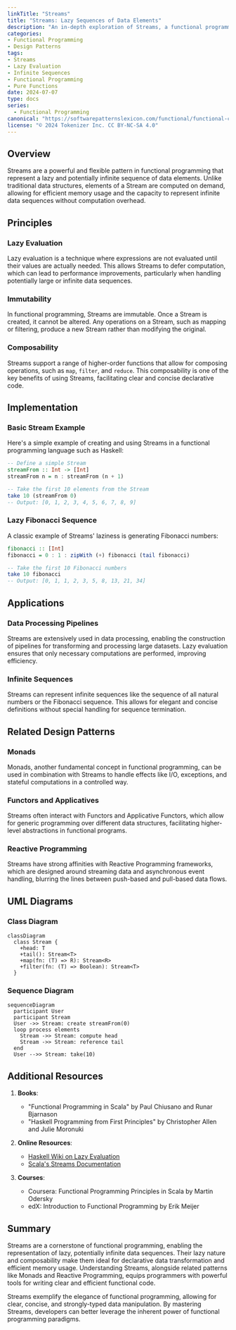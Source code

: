 ```yaml
---
linkTitle: "Streams"
title: "Streams: Lazy Sequences of Data Elements"
description: "An in-depth exploration of Streams, a functional programming design pattern that involves lazy sequences of data elements. This article covers their principles, applications, and related design patterns."
categories:
- Functional Programming
- Design Patterns
tags:
- Streams
- Lazy Evaluation
- Infinite Sequences
- Functional Programming
- Pure Functions
date: 2024-07-07
type: docs
series:
  - Functional Programming
canonical: "https://softwarepatternslexicon.com/functional/functional-collections-and-structures/lazy-collections/streams"
license: "© 2024 Tokenizer Inc. CC BY-NC-SA 4.0"
---
```


## Overview

Streams are a powerful and flexible pattern in functional programming that represent a lazy and potentially infinite sequence of data elements. Unlike traditional data structures, elements of a Stream are computed on demand, allowing for efficient memory usage and the capacity to represent infinite data sequences without computation overhead.

## Principles

### Lazy Evaluation

Lazy evaluation is a technique where expressions are not evaluated until their values are actually needed. This allows Streams to defer computation, which can lead to performance improvements, particularly when handling potentially large or infinite data sequences.

### Immutability

In functional programming, Streams are immutable. Once a Stream is created, it cannot be altered. Any operations on a Stream, such as mapping or filtering, produce a new Stream rather than modifying the original.

### Composability

Streams support a range of higher-order functions that allow for composing operations, such as `map`, `filter`, and `reduce`. This composability is one of the key benefits of using Streams, facilitating clear and concise declarative code.

## Implementation

### Basic Stream Example

Here's a simple example of creating and using Streams in a functional programming language such as Haskell:

```haskell
-- Define a simple Stream
streamFrom :: Int -> [Int]
streamFrom n = n : streamFrom (n + 1)

-- Take the first 10 elements from the Stream
take 10 (streamFrom 0)
-- Output: [0, 1, 2, 3, 4, 5, 6, 7, 8, 9]
```

### Lazy Fibonacci Sequence

A classic example of Streams' laziness is generating Fibonacci numbers:

```haskell
fibonacci :: [Int]
fibonacci = 0 : 1 : zipWith (+) fibonacci (tail fibonacci)

-- Take the first 10 Fibonacci numbers
take 10 fibonacci
-- Output: [0, 1, 1, 2, 3, 5, 8, 13, 21, 34]
```

## Applications

### Data Processing Pipelines

Streams are extensively used in data processing, enabling the construction of pipelines for transforming and processing large datasets. Lazy evaluation ensures that only necessary computations are performed, improving efficiency.

### Infinite Sequences

Streams can represent infinite sequences like the sequence of all natural numbers or the Fibonacci sequence. This allows for elegant and concise definitions without special handling for sequence termination.

## Related Design Patterns

### Monads

Monads, another fundamental concept in functional programming, can be used in combination with Streams to handle effects like I/O, exceptions, and stateful computations in a controlled way.

### Functors and Applicatives

Streams often interact with Functors and Applicative Functors, which allow for generic programming over different data structures, facilitating higher-level abstractions in functional programs.

### Reactive Programming

Streams have strong affinities with Reactive Programming frameworks, which are designed around streaming data and asynchronous event handling, blurring the lines between push-based and pull-based data flows.

## UML Diagrams

### Class Diagram

```mermaid
classDiagram
  class Stream {
    +head: T
    +tail(): Stream<T>
    +map(fn: (T) => R): Stream<R>
    +filter(fn: (T) => Boolean): Stream<T>
  }
```

### Sequence Diagram

```mermaid
sequenceDiagram
  participant User
  participant Stream
  User ->> Stream: create streamFrom(0)
  loop process elements
    Stream ->> Stream: compute head
    Stream ->> Stream: reference tail
  end
  User -->> Stream: take(10)
```

## Additional Resources

1. **Books**:
   - "Functional Programming in Scala" by Paul Chiusano and Runar Bjarnason
   - "Haskell Programming from First Principles" by Christopher Allen and Julie Moronuki

2. **Online Resources**:
   - [Haskell Wiki on Lazy Evaluation](https://wiki.haskell.org/Lazy_evaluation)
   - [Scala's Streams Documentation](https://www.scala-lang.org/api/current/scala/collection/immutable/Stream.html)

3. **Courses**:
   - Coursera: Functional Programming Principles in Scala by Martin Odersky
   - edX: Introduction to Functional Programming by Erik Meijer

## Summary

Streams are a cornerstone of functional programming, enabling the representation of lazy, potentially infinite data sequences. Their lazy nature and composability make them ideal for declarative data transformation and efficient memory usage. Understanding Streams, alongside related patterns like Monads and Reactive Programming, equips programmers with powerful tools for writing clear and efficient functional code.

Streams exemplify the elegance of functional programming, allowing for clear, concise, and strongly-typed data manipulation. By mastering Streams, developers can better leverage the inherent power of functional programming paradigms.
